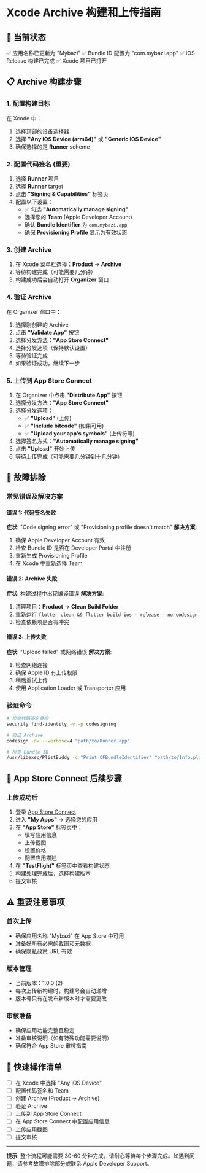 # Xcode Archive 构建和上传指南

## 🎯 当前状态
✅ 应用名称已更新为 "Mybazi"
✅ Bundle ID 配置为 "com.mybazi.app"
✅ iOS Release 构建已完成
✅ Xcode 项目已打开

## 📋 Archive 构建步骤

### 1. 配置构建目标
在 Xcode 中：
1. 选择顶部的设备选择器
2. 选择 **"Any iOS Device (arm64)"** 或 **"Generic iOS Device"**
3. 确保选择的是 **Runner** scheme

### 2. 配置代码签名 (重要)
1. 选择 **Runner** 项目
2. 选择 **Runner** target
3. 点击 **"Signing & Capabilities"** 标签页
4. 配置以下设置：
   - ✅ 勾选 **"Automatically manage signing"**
   - 选择您的 **Team** (Apple Developer Account)
   - 确认 **Bundle Identifier** 为 `com.mybazi.app`
   - 确保 **Provisioning Profile** 显示为有效状态

### 3. 创建 Archive
1. 在 Xcode 菜单栏选择：**Product** → **Archive**
2. 等待构建完成（可能需要几分钟）
3. 构建成功后会自动打开 **Organizer** 窗口

### 4. 验证 Archive
在 Organizer 窗口中：
1. 选择刚创建的 Archive
2. 点击 **"Validate App"** 按钮
3. 选择分发方法：**"App Store Connect"**
4. 选择分发选项（保持默认设置）
5. 等待验证完成
6. 如果验证成功，继续下一步

### 5. 上传到 App Store Connect
1. 在 Organizer 中点击 **"Distribute App"** 按钮
2. 选择分发方法：**"App Store Connect"**
3. 选择分发选项：
   - ✅ **"Upload"** (上传)
   - ✅ **"Include bitcode"** (如果可用)
   - ✅ **"Upload your app's symbols"** (上传符号)
4. 选择签名方式：**"Automatically manage signing"**
5. 点击 **"Upload"** 开始上传
6. 等待上传完成（可能需要几分钟到十几分钟）

## 🔧 故障排除

### 常见错误及解决方案

#### 错误 1: 代码签名失败
**症状**: "Code signing error" 或 "Provisioning profile doesn't match"
**解决方案**:
1. 确保 Apple Developer Account 有效
2. 检查 Bundle ID 是否在 Developer Portal 中注册
3. 重新生成 Provisioning Profile
4. 在 Xcode 中重新选择 Team

#### 错误 2: Archive 失败
**症状**: 构建过程中出现编译错误
**解决方案**:
1. 清理项目：**Product** → **Clean Build Folder**
2. 重新运行 `flutter clean && flutter build ios --release --no-codesign`
3. 检查依赖项是否有冲突

#### 错误 3: 上传失败
**症状**: "Upload failed" 或网络错误
**解决方案**:
1. 检查网络连接
2. 确保 Apple ID 有上传权限
3. 稍后重试上传
4. 使用 Application Loader 或 Transporter 应用

### 验证命令
```bash
# 检查代码签名身份
security find-identity -v -p codesigning

# 验证 Archive
codesign -dv --verbose=4 "path/to/Runner.app"

# 检查 Bundle ID
/usr/libexec/PlistBuddy -c "Print CFBundleIdentifier" "path/to/Info.plist"
```

## 📱 App Store Connect 后续步骤

### 上传成功后
1. 登录 [App Store Connect](https://appstoreconnect.apple.com/)
2. 进入 **"My Apps"** → 选择您的应用
3. 在 **"App Store"** 标签页中：
   - 填写应用信息
   - 上传截图
   - 设置价格
   - 配置应用描述
4. 在 **"TestFlight"** 标签页中查看构建状态
5. 构建处理完成后，选择构建版本
6. 提交审核

## ⚠️ 重要注意事项

### 首次上传
- 确保应用名称 "Mybazi" 在 App Store 中可用
- 准备好所有必需的截图和元数据
- 确保隐私政策 URL 有效

### 版本管理
- 当前版本：1.0.0 (2)
- 每次上传新构建时，构建号会自动递增
- 版本号只有在发布新版本时才需要更改

### 审核准备
- 确保应用功能完整且稳定
- 准备审核说明（如有特殊功能需要说明）
- 确保符合 App Store 审核指南

## 🚀 快速操作清单

- [ ] 在 Xcode 中选择 "Any iOS Device"
- [ ] 配置代码签名和 Team
- [ ] 创建 Archive (Product → Archive)
- [ ] 验证 Archive
- [ ] 上传到 App Store Connect
- [ ] 在 App Store Connect 中配置应用信息
- [ ] 上传应用截图
- [ ] 提交审核

---

**提示**: 整个流程可能需要 30-60 分钟完成，请耐心等待每个步骤完成。如遇到问题，请参考故障排除部分或联系 Apple Developer Support。